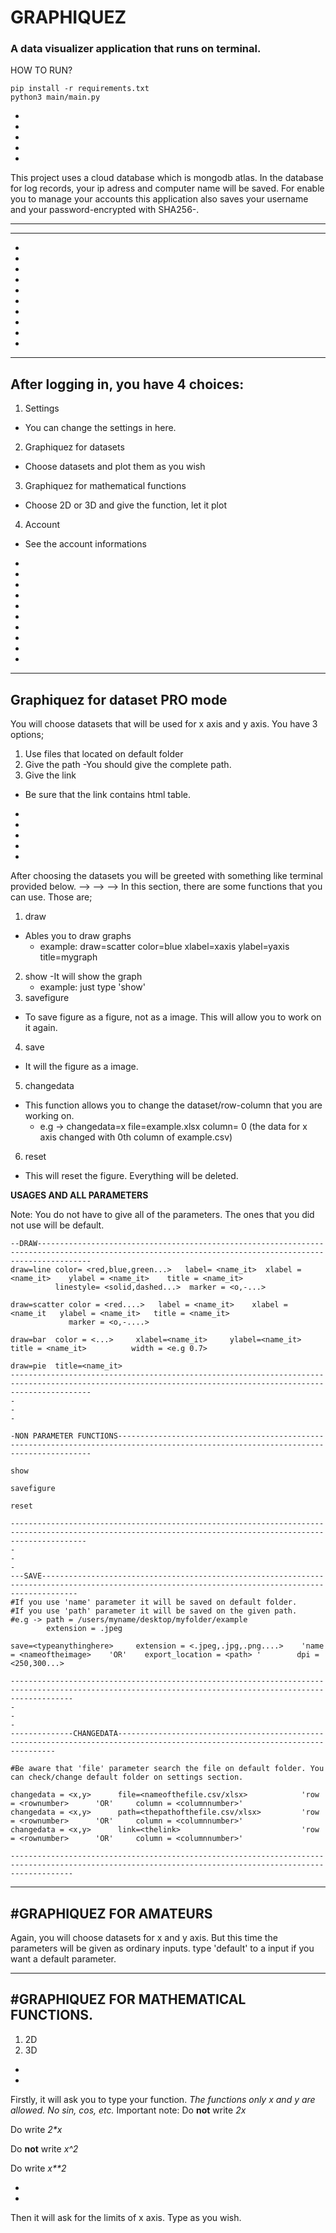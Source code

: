 # GRAPHIQUEZ
### A data visualizer application that runs on terminal.







HOW TO RUN?

```
pip install -r requirements.txt
python3 main/main.py
```



-
-
-
-
-

This project uses a cloud database which is mongodb atlas. In the database for log records, your ip adress and computer name will be saved. For enable you to manage your accounts this application also saves your username and your password-encrypted with SHA256-. 



        
----------------------------------------------------------------------------------------------------------------------------------------------------------
---------------------------------------------------------------------------------------------------------------------------------------------------------
-
-

-
-
-
-
-
-
-
-






------------------------------------------
After logging in, you have 4 choices:
--------------------------------------


1. Settings 
  - You can change the settings in here.
2. Graphiquez for datasets
  - Choose datasets and plot them as you wish
3. Graphiquez for mathematical functions
  - Choose 2D or 3D and give the function, let it plot
4. Account
  - See the account informations
  
  
  
  
 -
 -
 -
 -
 -
 -
 -
 -
 -
 -
 
  
  
  
---------------------------------------------------------------
Graphiquez for dataset PRO mode
---------------------------------------------------------------

You will choose datasets that will be used for x axis and y axis. You have 3 options;
1. Use files that located on default folder 
2. Give the path 
  -You should give the complete path.
3. Give the link
  - Be sure that the link contains html table.

-
-
-
-
-




After choosing the datasets you will be greeted with something like terminal provided below. 
-->
-->
-->
In this section, there are some functions that you can use. 
Those are;


1. draw
  - Ables you to draw graphs
    - example: draw=scatter color=blue xlabel=xaxis ylabel=yaxis title=mygraph
2. show
  -It will show the graph
    - example: just type 'show'
3. savefigure
  - To save figure as a figure, not as a image. This will allow you to work on it again.
4. save
  - It will the figure as a image.
5. changedata 
  - This function allows you to change the dataset/row-column that you are working on.
    - e.g -> changedata=x file=example.xlsx column= 0 (the data for x axis changed with 0th column of example.csv)
6. reset
  - This will reset the figure. Everything will be deleted.
 
 

 
**__USAGES AND ALL PARAMETERS__**

Note: You do not have to give all of the parameters. The ones that you did not use will be default.
```
--DRAW--------------------------------------------------------------------------------------------------------------------------------------------------------
draw=line color= <red,blue,green...>   label= <name_it>  xlabel = <name_it>    ylabel = <name_it>    title = <name_it>    
          linestyle= <solid,dashed...>  marker = <o,-...>

draw=scatter color = <red....>   label = <name_it>    xlabel = <name_it   ylabel = <name_it>   title = <name_it> 
             marker = <o,-....>  
             
draw=bar  color = <...>     xlabel=<name_it>     ylabel=<name_it>       title = <name_it>          width = <e.g 0.7>

draw=pie  title=<name_it> 
--------------------------------------------------------------------------------------------------------------------------------------------------------------
-
-
-

-NON PARAMETER FUNCTIONS--------------------------------------------------------------------------------------------------------------------------------------

show

savefigure 

reset 

-------------------------------------------------------------------------------------------------------------------------------------------------------------
-
-
-
---SAVE----------------------------------------------------------------------------------------------------------------------------------------------------
#If you use 'name' parameter it will be saved on default folder. 
#If you use 'path' parameter it will be saved on the given path. 
#e.g -> path = /users/myname/desktop/myfolder/example 
        extension = .jpeg

save=<typeanythinghere>     extension = <.jpeg,.jpg,.png....>    'name = <nameoftheimage>    'OR'    export_location = <path> '        dpi = <250,300...>

----------------------------------------------------------------------------------------------------------------------------------------------------------
-
-
-
--------------CHANGEDATA------------------------------------------------------------------------------------------------------------------------------

#Be aware that 'file' parameter search the file on default folder. You can check/change default folder on settings section.

changedata = <x,y>      file=<nameofthefile.csv/xlsx>            'row = <rownumber>      'OR'     column = <columnnumber>'
changedata = <x,y>      path=<thepathofthefile.csv/xlsx>         'row = <rownumber>      'OR'     column = <columnnumber>'
changedata = <x,y>      link=<thelink>                           'row = <rownumber>      'OR'     column = <columnnumber>'

----------------------------------------------------------------------------------------------------------------------------------------------------------

```
     
----------------------------------------------------------------------------------------------------------------------------------------------------------
#GRAPHIQUEZ FOR AMATEURS
----------------------------------------------------------------------------------------------------------------------------------------------------------
Again, you will choose datasets for x and y axis. But this time the parameters will be given as ordinary inputs.
type 'default' to a input if you want a default parameter.



----------------------------------------------------------------------------------------------------------------------------------------------------------
#GRAPHIQUEZ FOR MATHEMATICAL FUNCTIONS.
----------------------------------------------------------------------------------------------------------------------------------------------------------
1. 2D
2. 3D
-
-

Firstly, it will ask you to type your function. _The functions only x and y are allowed. No sin, cos, etc._
Important note: 
Do **not** write _2x_

Do     write _2*x_

Do **not** write _x^2_

Do     write _x**2_

-
-

Then it will ask for the limits of x axis. Type as you wish.





